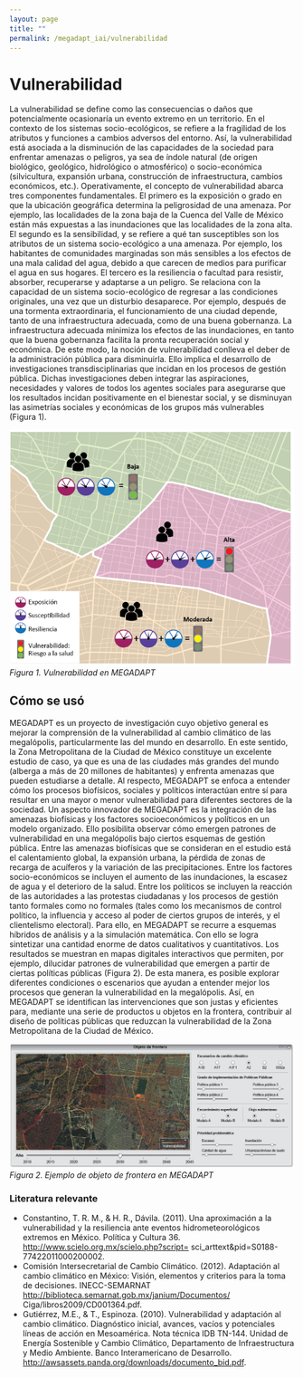```yaml
---
layout: page
title: ""
permalink: /megadapt_iai/vulnerabilidad
---
```


# Vulnerabilidad

La vulnerabilidad se define como las consecuencias o daños que potencialmente ocasionaría un evento extremo en un territorio. En el contexto de los sistemas socio-ecológicos, se refiere a la fragilidad de los atributos y funciones a cambios adversos del entorno. Así, la vulnerabilidad está asociada a la disminución de las capacidades de la sociedad para enfrentar amenazas o peligros, ya sea de índole natural (de origen biológico, geológico, hidrológico o atmosférico) o socio-económica (silvicultura, expansión urbana, construcción de infraestructura, cambios económicos, etc.).
Operativamente, el concepto de vulnerabilidad abarca tres componentes fundamentales. El primero es la exposición o grado en que la ubicación geográfica determina la peligrosidad de una amenaza. Por ejemplo, las localidades de la zona baja de la Cuenca del Valle de México están más expuestas a las inundaciones que las localidades de la zona alta.
El segundo es la sensibilidad, y se refiere a qué tan susceptibles son los atributos de un sistema socio-ecológico a una amenaza. Por ejemplo, los habitantes de comunidades marginadas son más sensibles a los efectos de una mala calidad del agua, debido a que carecen de medios para purificar el agua en sus hogares.
El tercero es la resiliencia o facultad para resistir, absorber, recuperarse y adaptarse a un peligro. Se relaciona con la capacidad de un sistema socio-ecológico de regresar a las condiciones originales, una vez que un disturbio desaparece. Por ejemplo, después de una tormenta extraordinaria, el funcionamiento de una ciudad depende, tanto de una infraestructura adecuada, como de una buena gobernanza. La infraestructura adecuada minimiza los efectos de las inundaciones, en tanto que la buena gobernanza facilita la pronta recuperación social y económica.
De este modo, la noción de vulnerabilidad conlleva el deber de la administración pública para disminuirla. Ello implica el desarrollo de investigaciones transdisciplinarias que incidan en los procesos de gestión pública. Dichas investigaciones deben integrar las aspiraciones, necesidades y valores de todos los agentes sociales para asegurarse que los resultados incidan positivamente en el bienestar social, y se disminuyan las asimetrías sociales y económicas de los grupos más vulnerables (Figura 1).


![Vulnerabilidad](/assets/figuras_fichas_IAI/vulnerabilidad.png)
_Figura 1. Vulnerabilidad en MEGADAPT_
<br>


## Cómo se usó

MEGADAPT es un proyecto de investigación cuyo objetivo general es mejorar la comprensión de la vulnerabilidad al cambio climático de las megalópolis, particularmente las del mundo en desarrollo. En este sentido, la Zona Metropolitana de la Ciudad de México constituye un excelente estudio de caso, ya que es una de las ciudades más grandes del mundo (alberga a más de 20 millones de habitantes) y enfrenta amenazas que pueden estudiarse a detalle. Al respecto, MEGADAPT se enfoca a entender cómo los procesos biofísicos, sociales y políticos interactúan entre sí para resultar en una mayor o menor vulnerabilidad para diferentes sectores de la sociedad.
Un aspecto innovador de MEGADAPT es la integración de las amenazas biofísicas y los factores socioeconómicos y políticos en un modelo organizado. Ello posibilita observar cómo emergen patrones de vulnerabilidad en una megalópolis bajo ciertos esquemas de gestión pública. Entre las amenazas biofísicas que se consideran en el estudio está el calentamiento global, la expansión urbana, la pérdida de zonas de recarga de acuíferos y la variación de las precipitaciones. Entre los factores socio-económicos se incluyen el aumento de las inundaciones, la escasez de agua y el deterioro de la salud. Entre los políticos se incluyen la reacción de las autoridades a las protestas ciudadanas y los procesos de gestión tanto formales como no formales (tales como los mecanismos de control político, la influencia y acceso al poder de ciertos grupos de interés, y el clientelismo electoral).
Para ello, en MEGADAPT se recurre a esquemas híbridos de análisis y a la simulación matemática. Con ello se logra sintetizar una cantidad enorme de datos cualitativos y cuantitativos. Los resultados se muestran en mapas digitales interactivos que permiten, por ejemplo, dilucidar patrones de vulnerabilidad que emergen a partir de ciertas políticas públicas (Figura 2). De esta manera, es posible explorar diferentes condiciones o escenarios que ayudan a entender mejor los procesos que generan la vulnerabilidad en la megalópolis. Así, en MEGADAPT se identifican las intervenciones que son justas y eficientes para, mediante una serie de productos u objetos en la frontera, contribuir al diseño de políticas públicas que reduzcan la vulnerabilidad de la Zona Metropolitana de la Ciudad de México.


![Objeto de frontera](/assets/figuras_fichas_IAI/objeto_frontera.png)
_Figura 2. Ejemplo de objeto de frontera en MEGADAPT_
<br>


### Literatura relevante

* Constantino, T. R. M., & H. R., Dávila. (2011). Una aproximación a la vulnerabilidad y la resiliencia ante eventos hidrometeorológicos extremos en México. Política y Cultura 36. http://www.scielo.org.mx/scielo.php?script=
sci_arttext&pid=S0188-77422011000200002.
* Comisión Intersecretarial de Cambio Climático. (2012). Adaptación al cambio climático en México: Visión, elementos y criterios para la toma de decisiones. INECC-SEMARNAT http://biblioteca.semarnat.gob.mx/janium/Documentos/
Ciga/libros2009/CD001364.pdf.
* Gutiérrez, M.E., & T., Espinoza. (2010).  Vulnerabilidad y adaptación al cambio climático. Diagnóstico inicial, avances, vacíos y potenciales líneas de acción en Mesoamérica. Nota técnica IDB TN-144. Unidad de Energía Sostenible y Cambio Climático, Departamento de Infraestructura y Medio Ambiente. Banco Interamericano de Desarrollo. http://awsassets.panda.org/downloads/documento_bid.pdf.
